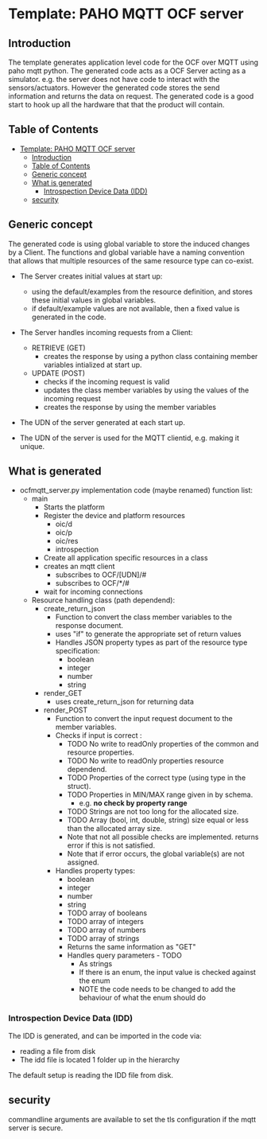 
# Template: PAHO MQTT OCF server

## Introduction

The template generates application level code for the OCF over MQTT using paho mqtt python.
The generated code acts as a OCF Server acting as a simulator.
e.g. the server does not have code to interact with the sensors/actuators.
However the generated code stores the send information and returns the data on request.
The generated code is a good start to hook up all the hardware that that the product will contain.

## Table of Contents

- [Template: PAHO MQTT OCF server](#template-paho-mqtt-ocf-server)
  - [Introduction](#introduction)
  - [Table of Contents](#table-of-contents)
  - [Generic concept](#generic-concept)
  - [What is generated](#what-is-generated)
    - [Introspection Device Data (IDD)](#introspection-device-data-idd)
  - [security](#security)

## Generic concept

The generated code is using global variable to store the induced changes by a Client.
The functions and global variable have a naming convention that allows that multiple resources of the same resource type can co-exist.

- The Server creates initial values at start up:
  - using the default/examples from the resource definition, and stores these initial values in global variables.
  - if default/example values are not available, then a fixed value is generated in the code.
- The Server handles incoming requests from a Client:
  - RETRIEVE (GET)
    - creates the response by using a python class containing member variables intialized at start up.
  - UPDATE (POST)
    - checks if the incoming request is valid
    - updates the class member variables by using the values of the incoming request
    - creates the response by using the member variables

- The UDN of the server generated at each start up.
- The UDN of the server is used for the MQTT clientid, e.g. making it unique.

## What is generated

- ocfmqtt_server.py implementation code (maybe renamed)
  function list:
  - main
    - Starts the platform
    - Register the device and platform resources
      - oic/d
      - oic/p
      - oic/res
      - introspection
    - Create all application specific resources in a class
    - creates an mqtt client
      - subscribes to OCF/[UDN]/#
      - subscribes to OCF/*/#
    - wait for incoming connections
  - Resource handling class (path dependend):
    - create_return_json
      - Function to convert the class member variables to the response document.
      - uses "if" to generate the appropriate set of return values
      - Handles JSON property types as part of the resource type specification:
        - boolean
        - integer
        - number
        - string
    - render_GET
      - uses create_return_json for returning data
    - render_POST
      - Function to convert the input request document to the member variables.
      - Checks if input is correct :
        - TODO No write to readOnly properties of the common and resource properties.
        - TODO No write to readOnly properties resource dependend.
        - TODO Properties of the correct type (using type in the struct).
        - TODO Properties in MIN/MAX range given in by schema.
          - e.g. __no check by property range__
        - TODO Strings are not too long for the allocated size.
        - TODO Array (bool, int, double, string) size equal or less than the allocated array size.
        - Note that not all possible checks are implemented.
               returns error if this is not satisfied.
        - Note that if error occurs, the global variable(s) are not assigned.
      - Handles property types:
        - boolean
        - integer
        - number
        - string
        - TODO array of booleans
        - TODO array of integers
        - TODO array of numbers
        - TODO array of strings
        - Returns the same information as "GET"
        - Handles query parameters - TODO
          - As strings
          - If there is an enum, the input value is checked against the enum
          - NOTE the code needs to be changed to add the behaviour of what the enum should do

### Introspection Device Data (IDD)

The IDD is generated, and can be imported in the code via:

- reading a file from disk
- The idd file is located 1 folder up in the hierarchy
  
The default setup is reading the IDD file from disk.

## security

commandline arguments are available to set the tls configuration if the mqtt server is secure.
